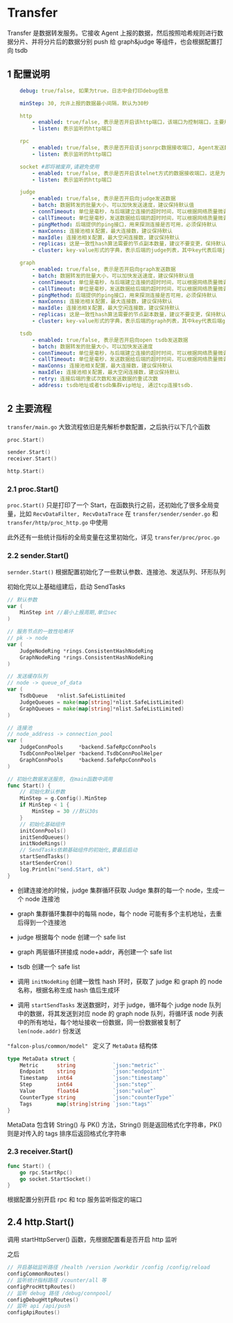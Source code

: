 # Transfer

Transfer 是数据转发服务。它接收 Agent 上报的数据，然后按照哈希规则进行数据分片、并将分片后的数据分别 push 给 graph&judge 等组件，也会根据配置打向 tsdb



## 1 配置说明

```yaml
    debug: true/false, 如果为true，日志中会打印debug信息

    minStep: 30, 允许上报的数据最小间隔，默认为30秒

    http
        - enabled: true/false, 表示是否开启该http端口，该端口为控制端口，主要用来对transfer发送控制命令、统计命令、debug命令等
        - listen: 表示监听的http端口

    rpc
        - enabled: true/false, 表示是否开启该jsonrpc数据接收端口, Agent发送数据使用的就是该端口
        - listen: 表示监听的http端口

    socket #即将被废弃,请避免使用
        - enabled: true/false, 表示是否开启该telnet方式的数据接收端口，这是为了方便用户一行行的发送数据给transfer
        - listen: 表示监听的http端口

    judge
        - enabled: true/false, 表示是否开启向judge发送数据
        - batch: 数据转发的批量大小，可以加快发送速度，建议保持默认值
        - connTimeout: 单位是毫秒，与后端建立连接的超时时间，可以根据网络质量微调，建议保持默认
        - callTimeout: 单位是毫秒，发送数据给后端的超时时间，可以根据网络质量微调，建议保持默认
        - pingMethod: 后端提供的ping接口，用来探测连接是否可用，必须保持默认
        - maxConns: 连接池相关配置，最大连接数，建议保持默认
        - maxIdle: 连接池相关配置，最大空闲连接数，建议保持默认
        - replicas: 这是一致性hash算法需要的节点副本数量，建议不要变更，保持默认即可
        - cluster: key-value形式的字典，表示后端的judge列表，其中key代表后端judge名字，value代表的是具体的ip:port

    graph
        - enabled: true/false, 表示是否开启向graph发送数据
        - batch: 数据转发的批量大小，可以加快发送速度，建议保持默认值
        - connTimeout: 单位是毫秒，与后端建立连接的超时时间，可以根据网络质量微调，建议保持默认
        - callTimeout: 单位是毫秒，发送数据给后端的超时时间，可以根据网络质量微调，建议保持默认
        - pingMethod: 后端提供的ping接口，用来探测连接是否可用，必须保持默认
        - maxConns: 连接池相关配置，最大连接数，建议保持默认
        - maxIdle: 连接池相关配置，最大空闲连接数，建议保持默认
        - replicas: 这是一致性hash算法需要的节点副本数量，建议不要变更，保持默认即可
        - cluster: key-value形式的字典，表示后端的graph列表，其中key代表后端graph名字，value代表的是具体的ip:port(多个地址用逗号隔开, transfer会将同一份数据发送至各个地址，利用这个特性可以实现数据的多重备份)

    tsdb
        - enabled: true/false, 表示是否开启向open tsdb发送数据
        - batch: 数据转发的批量大小，可以加快发送速度
        - connTimeout: 单位是毫秒，与后端建立连接的超时时间，可以根据网络质量微调，建议保持默认
        - callTimeout: 单位是毫秒，发送数据给后端的超时时间，可以根据网络质量微调，建议保持默认
        - maxConns: 连接池相关配置，最大连接数，建议保持默认
        - maxIdle: 连接池相关配置，最大空闲连接数，建议保持默认
        - retry: 连接后端的重试次数和发送数据的重试次数
        - address: tsdb地址或者tsdb集群vip地址, 通过tcp连接tsdb.
```



## 2 主要流程

`transfer/main.go` 大致流程依旧是先解析参数配置，之后执行以下几个函数

```go
proc.Start()

sender.Start()
receiver.Start()

http.Start()
```



### 2.1 proc.Start()

`proc.Start()` 只是打印了一个 Start，在函数执行之前，还初始化了很多全局变量，比如 `RecvDataFilter, RecvDataTrace` 在 `transfer/sender/sender.go` 和 `transfer/http/proc_http.go` 中使用 

此外还有一些统计指标的全局变量在这里初始化，详见 `transfer/proc/proc.go`



### 2.2 sender.Start()

`sernder.Start()` 根据配置初始化了一些默认参数、连接池、发送队列、环形队列

初始化完以上基础组建后，启动 SendTasks

```go
// 默认参数
var (
	MinStep int //最小上报周期,单位sec
)

// 服务节点的一致性哈希环
// pk -> node
var (
	JudgeNodeRing *rings.ConsistentHashNodeRing
	GraphNodeRing *rings.ConsistentHashNodeRing
)

// 发送缓存队列
// node -> queue_of_data
var (
	TsdbQueue   *nlist.SafeListLimited
	JudgeQueues = make(map[string]*nlist.SafeListLimited)
	GraphQueues = make(map[string]*nlist.SafeListLimited)
)

// 连接池
// node_address -> connection_pool
var (
	JudgeConnPools     *backend.SafeRpcConnPools
	TsdbConnPoolHelper *backend.TsdbConnPoolHelper
	GraphConnPools     *backend.SafeRpcConnPools
)

// 初始化数据发送服务, 在main函数中调用
func Start() {
	// 初始化默认参数
	MinStep = g.Config().MinStep
	if MinStep < 1 {
		MinStep = 30 //默认30s
	}
	// 初始化基础组件
	initConnPools()
	initSendQueues()
	initNodeRings()
	// SendTasks依赖基础组件的初始化,要最后启动
	startSendTasks()
	startSenderCron()
	log.Println("send.Start, ok")
}
```

- 创建连接池的时候，judge 集群循环获取 Judge 集群的每一个 node，生成一个 node 连接池

- graph  集群循环集群中的每隔 node，每个 node 可能有多个主机地址，去重后得到一个连接池


- judge 根据每个 node 创建一个 safe list
- graph 两层循环拼接成 node+addr，再创建一个 safe list
- tsdb 创建一个 safe list



- 调用 `initNodeRing` 创建一致性 hash 环时，获取了 judge 和 graph 的 node 名称，根据名称生成 hash 值后生成环



- 调用 `startSendTasks` 发送数据时，对于 judge，循环每个 judge node 队列中的数据，将其发送到对应 node 的 graph node 队列，将循环该 node 列表中的所有地址，每个地址接收一份数据，同一份数据被复制了 `len(node.addr)` 份发送



`"falcon-plus/common/model" ` 定义了 `MetaData` 结构体

```go
type MetaData struct {
	Metric      string            `json:"metric"`
	Endpoint    string            `json:"endpoint"`
	Timestamp   int64             `json:"timestamp"`
	Step        int64             `json:"step"`
	Value       float64           `json:"value"`
	CounterType string            `json:"counterType"`
	Tags        map[string]string `json:"tags"`
}
```

MetaData 包含转 String() 与 PK() 方法，String() 则是返回格式化字符串，PK() 则是对传入的 tags 排序后返回格式化字符串



### 2.3 receiver.Start()

```go
func Start() {
	go rpc.StartRpc()
	go socket.StartSocket()
}
```

根据配置分别开启 rpc 和 tcp 服务监听指定的端口



## 2.4 http.Start()

调用 startHttpServer() 函数，先根据配置看是否开启 http 监听

之后

```go
// 开启基础监听路径 /health /version /workdir /config /config/reload 
configCommonRoutes()
// 监听统计指标路径 /counter/all 等 
configProcHttpRoutes()
// 监听 debug 路径 /debug/connpool/ 
configDebugHttpRoutes()
// 监听 api /api/push
configApiRoutes()
```







